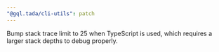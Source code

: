 ```yaml
---
"@gql.tada/cli-utils": patch
---
```


Bump stack trace limit to 25 when TypeScript is used, which requires a larger stack depths to debug properly.

